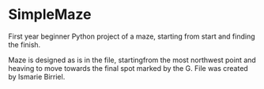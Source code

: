 # SimpleMaze
First year beginner Python project of a maze, starting from start and finding the finish.

Maze is designed as is in the file, startingfrom the most northwest point and heaving to move towards the final spot marked by the G.
File was created by Ismarie Birriel.
